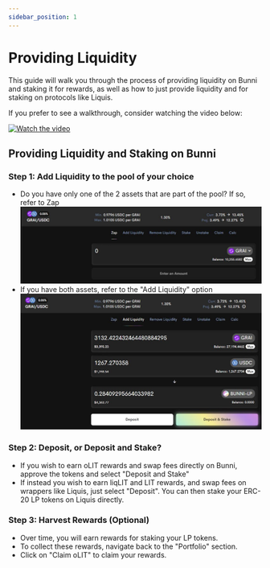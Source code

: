 ```yaml
---
sidebar_position: 1
---
```


# Providing Liquidity

This guide will walk you through the process of providing liquidity on Bunni and staking it for rewards, as well as how to just provide liquidity and for staking on protocols like Liquis.

If you prefer to see a walkthrough, consider watching the video below:

[![Watch the video](http://img.youtube.com/vi/HBHGHzF_sDY/0.jpg)](https://www.youtube.com/watch?v=HBHGHzF_sDY)

Providing Liquidity and Staking on Bunni
----------------------------------------

### Step 1: Add Liquidity to the pool of your choice

*   Do you have only one of the 2 assets that are part of the pool? If so, refer to Zap
![](img/Zap.JPG)
*   If you have both assets, refer to the "Add Liquidity" option
![](img/add-liquidity.JPG)

### Step 2: Deposit, or Deposit and Stake?

*   If you wish to earn oLIT rewards and swap fees directly on Bunni, approve the tokens and select "Deposit and Stake"
*   If instead you wish to earn liqLIT and LIT rewards, and swap fees on wrappers like Liquis, just select "Deposit". You can then stake your ERC-20 LP tokens on Liquis directly.

### Step 3: Harvest Rewards (Optional)

*   Over time, you will earn rewards for staking your LP tokens.
*   To collect these rewards, navigate back to the "Portfolio" section.
*   Click on "Claim oLIT" to claim your rewards.

